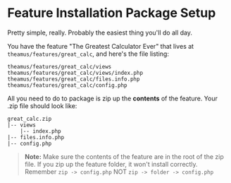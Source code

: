# Feature Installation Package Setup

Pretty simple, really. Probably the easiest thing you'll do all day.

You have the feature "The Greatest Calculator Ever" that lives at `theamus/features/great_calc`, and here's the file listing:

```text
theamus/features/great_calc/views
theamus/features/great_calc/views/index.php
theamus/features/great_calc/files.info.php
theamus/features/great_calc/config.php
```

All you need to do to package is zip up the __contents__ of the feature. Your .zip file should look like:
```text
great_calc.zip
|-- views
    |-- index.php
|-- files.info.php
|-- config.php
```

> __Note:__ Make sure the contents of the feature are in the root of the zip file. If you zip up the feature folder, it won't install correctly. Remember `zip -> config.php` NOT `zip -> folder -> config.php`
